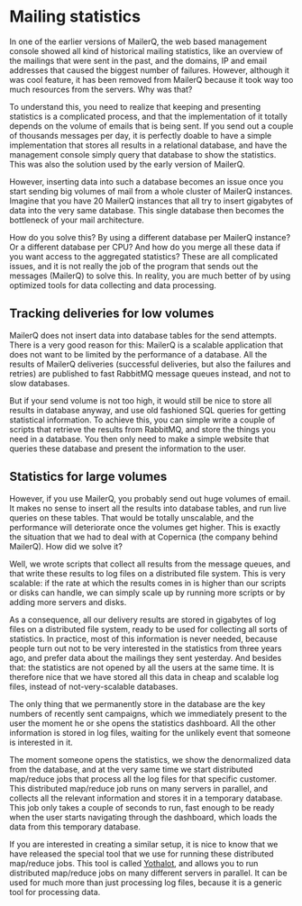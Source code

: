 # Mailing statistics

In one of the earlier versions of MailerQ, the web based management console 
showed all kind of historical mailing statistics, like an overview of
the mailings that were sent in the past, and the domains, IP and email
addresses that caused the biggest number of failures. However, although 
it was cool feature, it has been removed from MailerQ because it took 
way too much resources from the servers. Why was that?

To understand this, you need to realize that keeping and presenting
statistics is a complicated process, and that the implementation of it totally 
depends on the volume of emails that is being sent. If you send out a 
couple of thousands messages per day, it is perfectly doable to have a
simple implementation that stores all results in a relational database, 
and have the management console simply query that database to show the 
statistics. This was also the solution used by the early version of MailerQ.

However, inserting data into such a database becomes an issue once you start 
sending big volumes of mail from a whole cluster of MailerQ instances. Imagine
that you have 20 MailerQ instances that all try to insert gigabytes of data 
into the very same database. This single database then becomes the bottleneck 
of your mail architecture. 

How do you solve this? By using a different database per MailerQ instance? Or 
a different database per CPU? And how do you merge all these data if you want 
access to the aggregated statistics? These are all complicated issues, and it
is not really the job of the program that sends out the messages (MailerQ) to 
solve this. In reality, you are much better of by using optimized tools for 
data collecting and data processing.


## Tracking deliveries for low volumes

MailerQ does not insert data into database tables for the send attempts. There
is a very good reason for this: MailerQ is a scalable application that does
not want to be limited by the performance of a database. All the results of 
MailerQ deliveries (successful deliveries, but also the failures and retries) 
are published to fast RabbitMQ message queues instead, and not to slow databases.

But if your send volume is not too high, it would still be nice to store all
results in database anyway, and use old fashioned SQL queries for getting
statistical information. To achieve this, you can simple write a couple of
scripts that retrieve the results from RabbitMQ, and store the things you need
in a database. You then only need to make a simple website that queries these
database and present the information to the user.


## Statistics for large volumes

However, if you use MailerQ, you probably send out huge volumes of email. It
makes no sense to insert all the results into database tables, and run live
queries on these tables. That would be totally unscalable, and the performance 
will deteriorate once the volumes get higher. This is exactly the situation 
that we had to deal with at Copernica (the company behind MailerQ). How did
we solve it?

Well, we wrote scripts that collect all results from the message queues, and 
that write these results to log files on a distributed file system. This is very
scalable: if the rate at which the results comes in is higher than our scripts
or disks can handle, we can simply scale up by running more scripts or by
adding more servers and disks.

As a consequence, all our delivery results are stored in gigabytes of log 
files on a distributed file system, ready to be used for collecting all sorts 
of statistics. In practice, most of this information is never needed,
because people turn out not to be very interested in the statistics from three 
years ago, and prefer data about the mailings they sent yesterday. And besides
that: the statistics are not opened by all the users at the same time. It
is therefore nice that we have stored all this data in cheap and scalable log
files, instead of not-very-scalable databases.

The only thing that we permanently store in the database are the key numbers 
of recently sent campaigns, which we immediately present to the user 
the moment he or she opens the statistics dashboard. All the other information 
is stored in log files, waiting for the unlikely event that someone is interested 
in it. 

The moment someone opens the statistics, we show the denormalized data from
the database, and at the very same time we start distributed map/reduce 
jobs that process all the log files for that specific customer. This 
distributed map/reduce job runs on many servers in parallel, and collects
all the relevant information and stores it in a temporary database. This job
only takes a couple of seconds to run, fast enough to be ready when the user
starts navigating through the dashboard, which loads the data from this
temporary database.

If you are interested in creating a similar setup, it is nice to know that
we have released the special tool that we use for running these distributed 
map/reduce jobs. This tool is called [Yothalot](https://www.yothalot.com), 
and allows you to run distributed map/reduce jobs on many different servers 
in parallel. It can be used for much more than just processing log files,
because it is a generic tool for processing data.


